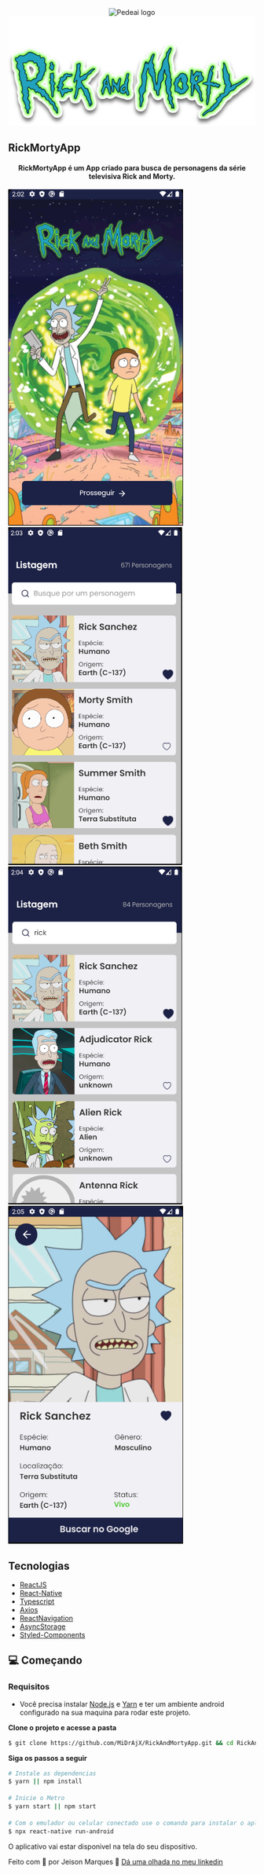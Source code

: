 <div align="center">
  <img src="https://pede.ai/upload/logo-horizontal-pedeai.png" alt="Pedeai logo">
  <img src="./src/assets/rickyandmortylogo.svg" alt="RickMortyApp logo">
</div>

## RickMortyApp

<h4 align="center">
  RickMortyApp é um App criado para busca de personagens da série televisiva Rick and Morty.
</h4>

![RickMortyApp Welcome](.github/Welcome.PNG)
![RickMortyApp CharacterList](.github/CharacterList.PNG)
![RickMortyApp SearchList](.github/SearchList.PNG)
![RickMortyApp OverView](.github/OverView.PNG)

## Tecnologias

- [ReactJS](https://reactjs.org/)
- [React-Native](https://reactnative.dev/)
- [Typescript](https://www.typescriptlang.org/)
- [Axios](https://axios-http.com/docs/intro)
- [ReactNavigation](https://reactnavigation.org/)
- [AsyncStorage](https://react-native-async-storage.github.io/async-storage/)
- [Styled-Components](https://styled-components.com/)

## 💻 Começando

### Requisitos

- Você precisa instalar [Node.js](https://nodejs.org/en/download/) e [Yarn](https://yarnpkg.com/) e ter um ambiente android configurado na sua maquina para rodar este projeto.

**Clone o projeto e acesse a pasta**

```bash
$ git clone https://github.com/MiDrAjX/RickAndMortyApp.git && cd RickAndMortyApp
```

**Siga os passos a seguir**

```bash
# Instale as dependencias
$ yarn || npm install

# Inicie o Metro
$ yarn start || npm start

# Com o emulador ou celular conectado use o comando para instalar o aplicativo no dispositvo:
$ npx react-native run-android
```

O aplicativo vai estar disponivel na tela do seu dispositivo.

Feito com 💜 por Jeison Marques 👋 [Dá uma olhada no meu linkedin](https://www.linkedin.com/in/jeison-marques/)
